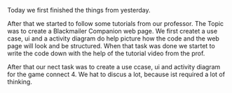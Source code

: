 Today we first finished the things from yesterday.

After that we started to follow some tutorials from our professor. The Topic was to create a Blackmailer Companion web page. We first createt a use case, ui and a activity diagram do help picture how the code and the web page will look and be structured. When that task was done we startet to write the code down with the help of the tutorial video from the prof.

After that our nect task was to create a use ccase, ui and activity diagram for the game connect 4. We hat to discus a lot, because ist required a lot of thinking.